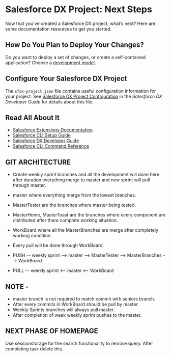 # Salesforce DX Project: Next Steps

Now that you’ve created a Salesforce DX project, what’s next? Here are some documentation resources to get you started.

## How Do You Plan to Deploy Your Changes?

Do you want to deploy a set of changes, or create a self-contained application? Choose a [development model](https://developer.salesforce.com/tools/vscode/en/user-guide/development-models).

## Configure Your Salesforce DX Project

The `sfdx-project.json` file contains useful configuration information for your project. See [Salesforce DX Project Configuration](https://developer.salesforce.com/docs/atlas.en-us.sfdx_dev.meta/sfdx_dev/sfdx_dev_ws_config.htm) in the _Salesforce DX Developer Guide_ for details about this file.

## Read All About It

- [Salesforce Extensions Documentation](https://developer.salesforce.com/tools/vscode/)
- [Salesforce CLI Setup Guide](https://developer.salesforce.com/docs/atlas.en-us.sfdx_setup.meta/sfdx_setup/sfdx_setup_intro.htm)
- [Salesforce DX Developer Guide](https://developer.salesforce.com/docs/atlas.en-us.sfdx_dev.meta/sfdx_dev/sfdx_dev_intro.htm)
- [Salesforce CLI Command Reference](https://developer.salesforce.com/docs/atlas.en-us.sfdx_cli_reference.meta/sfdx_cli_reference/cli_reference.htm)

## GIT ARCHITECTURE

- Create weekly sprint branches and all the development will done here after duration everything merge to master and new sprint will pull through master.
- master where everything merge from the lowest branches.
- MasterTester are the branches where master being tested.
- MasterHome, MasterToast are the branches where every component are distributed after there complete working situation.
- WorkBoard where all the MasterBranches are merge after completely working condition.
- Every pull will be done through WorkBoard.

- PUSH -- weekly sprint --> master --> MasterTester --> MasterBranches --> WorkBoard
- PULL -- weekly sprint <-- master <-- WorkBoard

## NOTE - 

- master branch is not required to match commit with seniors branch.
- After every commits in WorkBoard should be pull by master.
- Weekly Sprints branches will always pull master.
- After completion of week weekly sprint pushes to the master.

## NEXT PHASE OF HOMEPAGE

Use sessionstorage for the search functionality to remove query. After completing task delete this.